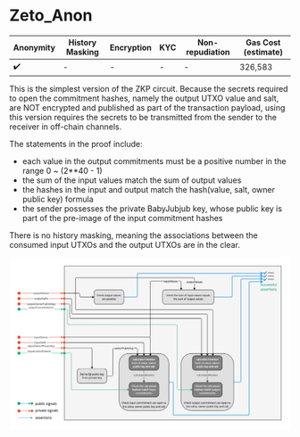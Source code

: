 # Zeto_Anon

| Anonymity          | History Masking | Encryption | KYC | Non-repudiation | Gas Cost (estimate) |
| ------------------ | --------------- | ---------- | --- | --------------- | ------------------- |
| :heavy_check_mark: | -               | -          | -   | -               | 326,583             |

This is the simplest version of the ZKP circuit. Because the secrets required to open the commitment hashes, namely the output UTXO value and salt, are NOT encrypted and published as part of the transaction payload, using this version requires the secrets to be transmitted from the sender to the receiver in off-chain channels.

The statements in the proof include:

- each value in the output commitments must be a positive number in the range 0 ~ (2\*\*40 - 1)
- the sum of the input values match the sum of output values
- the hashes in the input and output match the hash(value, salt, owner public key) formula
- the sender possesses the private BabyJubjub key, whose public key is part of the pre-image of the input commitment hashes

There is no history masking, meaning the associations between the consumed input UTXOs and the output UTXOs are in the clear.

[![wiring_anon](../images/circuit_wiring_anon.jpg)](../images/circuit_wiring_anon.jpg)
